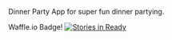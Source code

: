 Dinner Party App for super fun dinner partying.

Waffle.io Badge!
[![Stories in Ready](https://badge.waffle.io/unassumingQuasar/unassumingQuasar.png?label=ready&title=Ready)](http://waffle.io/unassumingQuasar/unassumingQuasar)
